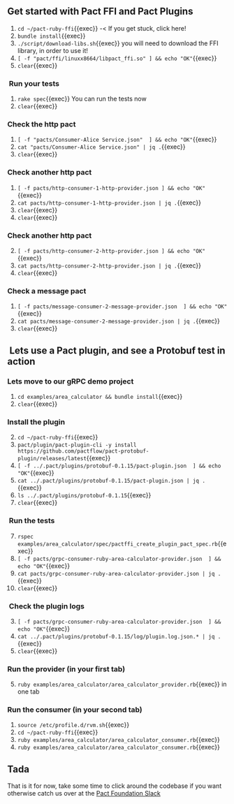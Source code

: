 ## Get started with Pact FFI and Pact Plugins

1. `cd ~/pact-ruby-ffi`{{exec}} -< If you get stuck, click here!
2. `bundle install`{{exec}}
3. `./script/download-libs.sh`{{exec}} you will need to download the FFI library, in order to use it!
4. `[ -f "pact/ffi/linuxx8664/libpact_ffi.so" ] && echo "OK"`{{exec}}
1. `clear`{{exec}}

###  Run your tests

1. `rake spec`{{exec}} You can run the tests now
1. `clear`{{exec}}

### Check the http pact

1. `[ -f "pacts/Consumer-Alice Service.json"  ] && echo "OK"`{{exec}}
2. `cat "pacts/Consumer-Alice Service.json" | jq .`{{exec}}
1. `clear`{{exec}}

### Check another http pact

1. `[ -f pacts/http-consumer-1-http-provider.json ] && echo "OK"`{{exec}}
2. `cat pacts/http-consumer-1-http-provider.json | jq .`{{exec}}
1. `clear`{{exec}}
1. `clear`{{exec}}

### Check another http pact

2. `[ -f pacts/http-consumer-2-http-provider.json ] && echo "OK"`{{exec}}
3. `cat pacts/http-consumer-2-http-provider.json | jq .`{{exec}}
1. `clear`{{exec}}

### Check a message pact

1. `[ -f pacts/message-consumer-2-message-provider.json  ] && echo "OK"`{{exec}}
2. `cat pacts/message-consumer-2-message-provider.json | jq .`{{exec}}
1. `clear`{{exec}}

##  Lets use a Pact plugin, and see a Protobuf test in action

### Lets move to our gRPC demo project

1. `cd examples/area_calculator && bundle install`{{exec}}
1. `clear`{{exec}}

### Install the plugin

2. `cd ~/pact-ruby-ffi`{{exec}}
3. `pact/plugin/pact-plugin-cli -y install https://github.com/pactflow/pact-protobuf-plugin/releases/latest`{{exec}}
4. `[ -f ../.pact/plugins/protobuf-0.1.15/pact-plugin.json  ] && echo "OK"`{{exec}}
5. `cat ../.pact/plugins/protobuf-0.1.15/pact-plugin.json | jq .`{{exec}}
6. `ls ../.pact/plugins/protobuf-0.1.15`{{exec}}
1. `clear`{{exec}}

###  Run the tests

7. `rspec examples/area_calculator/spec/pactffi_create_plugin_pact_spec.rb`{{exec}}
1. `[ -f pacts/grpc-consumer-ruby-area-calculator-provider.json  ] && echo "OK"`{{exec}}
2. `cat pacts/grpc-consumer-ruby-area-calculator-provider.json | jq .`{{exec}}
1. `clear`{{exec}}

###  Check the plugin logs

3. `[ -f pacts/grpc-consumer-ruby-area-calculator-provider.json  ] && echo "OK"`{{exec}}
4. `cat ../.pact/plugins/protobuf-0.1.15/log/plugin.log.json.* | jq .`{{exec}}
1. `clear`{{exec}}

### Run the provider (in your first tab)

5. `ruby examples/area_calculator/area_calculator_provider.rb`{{exec}} in one tab

### Run the consumer (in your second tab)

1. `source /etc/profile.d/rvm.sh`{{exec}}
2. `cd ~/pact-ruby-ffi`{{exec}}
3. `ruby examples/area_calculator/area_calculator_consumer.rb`{{exec}}
4. `ruby examples/area_calculator/area_calculator_consumer.rb`{{exec}}


## Tada

That is it for now, take some time to click around the codebase if you want otherwise catch us over at the [Pact Foundation Slack](http://slack.pact.io/)